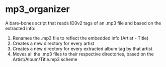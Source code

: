 # mp3_organizer

A bare-bones script that reads ID3v2 tags of an .mp3 file and based on the extracted info:

1. Renames the .mp3 file to reflect the embedded info (Artist - Title)
2. Creates a new directory for every artist 
3. Creates a new directory for every extracted album tag by that artist
4. Moves all the .mp3 files to their respective directories, based on the Artist/Album/Title.mp3 scheme
